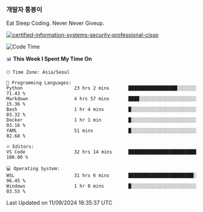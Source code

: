 ### 개발자 통붕이
Eat Sleep Coding.
Never Never Giveup.

[![certified-information-systems-security-professional-cissp](https://user-images.githubusercontent.com/44606727/157613689-acd84ec6-5f8f-4e79-89d9-a8d51f033634.png)](https://www.credly.com/badges/f394a010-85a0-450b-9136-8043af01d71c/public_url)

<!--START_SECTION:waka-->
![Code Time](http://img.shields.io/badge/Code%20Time-3%2C437%20hrs%2051%20mins-blue)

📊 **This Week I Spent My Time On** 

```text
🕑︎ Time Zone: Asia/Seoul

💬 Programming Languages: 
Python                   23 hrs 2 mins       ██████████████████░░░░░░░   71.43 % 
Markdown                 4 hrs 57 mins       ████░░░░░░░░░░░░░░░░░░░░░   15.36 % 
Bash                     1 hr 4 mins         █░░░░░░░░░░░░░░░░░░░░░░░░   03.32 % 
Docker                   1 hr 1 min          █░░░░░░░░░░░░░░░░░░░░░░░░   03.16 % 
YAML                     51 mins             █░░░░░░░░░░░░░░░░░░░░░░░░   02.68 % 

🔥 Editors: 
VS Code                  32 hrs 14 mins      █████████████████████████   100.00 % 

💻 Operating System: 
WSL                      31 hrs 6 mins       ████████████████████████░   96.45 % 
Windows                  1 hr 8 mins         █░░░░░░░░░░░░░░░░░░░░░░░░   03.55 % 
```


 Last Updated on 11/09/2024 18:35:37 UTC
<!--END_SECTION:waka-->
